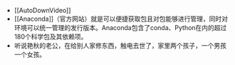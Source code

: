 - [[AutoDownVideo]]
- [[Anaconda]]（官方网站）就是可以便捷获取包且对包能够进行管理，同时对环境可以统一管理的发行版本。Anaconda包含了conda、Python在内的超过180个科学包及其依赖项。
- 听说艳秋的老公，在给别人家修东西，触电去世了，家里两个孩子，一个男孩一个女孩。


